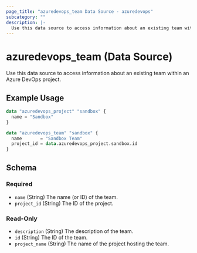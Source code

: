 ```yaml
---
page_title: "azuredevops_team Data Source - azuredevops"
subcategory: ""
description: |-
  Use this data source to access information about an existing team within an Azure DevOps project.
---
```


# azuredevops_team (Data Source)

Use this data source to access information about an existing team within an Azure DevOps project.

## Example Usage

```terraform
data "azuredevops_project" "sandbox" {
  name = "Sandbox"
}

data "azuredevops_team" "sandbox" {
  name       = "Sandbox Team"
  project_id = data.azuredevops_project.sandbox.id
}
```

<!-- schema generated by tfplugindocs -->
## Schema

### Required

- `name` (String) The name (or ID) of the team.
- `project_id` (String) The ID of the project.

### Read-Only

- `description` (String) The description of the team.
- `id` (String) The ID of the team.
- `project_name` (String) The name of the project hosting the team.
